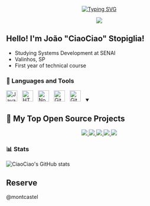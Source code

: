 
<p align="center">
  <a href="https://git.io/typing-svg"><img src="https://readme-typing-svg.demolab.com?font=Fira+Code&pause=1000&color=9AB311&center=true&vCenter=true&width=435&lines=Welcome+to+my+profile!;Bem-vindo+ao+meu+perfil!" alt="Typing SVG" /></a>

<p align="center">
  <a href="https://discord.gg/ypCezPTATq" alt="Discord" title="Dev Pro Tips Discussion & Support Server">
    <img src="https://img.shields.io/discord/819650821314052106?color=3a9e4d&logo=discord&logoColor=white&style=for-the-badge" />
  </a>
</p>


  ## Hello! I'm João "CiaoCiao" Stopiglia!

- Studying Systems Development at SENAI
- Valinhos, SP
- First year of technical course
</p>

### 🧰 Languages and Tools

<img align="left" alt="JavaScript" width="30px" style="padding-right:10px;" src="https://cdn.jsdelivr.net/gh/devicons/devicon/icons/javascript/javascript-plain.svg" />
<img align="left" alt="HTML" width="30px" style="padding-right:10px;" src="https://cdn.jsdelivr.net/gh/devicons/devicon/icons/html5/html5-plain.svg" />
<img align="left" alt="NodeJS" width="30px" style="padding-right:10px;" src="https://cdn.jsdelivr.net/gh/devicons/devicon/icons/nodejs/nodejs-original.svg" />
<img align="left" alt="Git" width="30px" style="padding-right:10px;" src="https://cdn.jsdelivr.net/gh/devicons/devicon/icons/git/git-original.svg" />
<img align="left" alt="GitHub" width="30px" style="padding-right:10px;" src="https://cdn.jsdelivr.net/gh/devicons/devicon/icons/github/github-original.svg" />
<br />


<details open> 
<summary><h2>📗 My Top Open Source Projects</h2></summary>

<p align="center">
  <a href="https://github.com/CiaociaoStopiglia/While_list.git">
    <img src="https://github-readme-stats.vercel.app/api/pin/?username=CiaociaoStopiglia&repo=While_list&theme=merko" />
  </a>
  <a href="https://github.com/CiaociaoStopiglia/lista_for.git">
    <img src="https://github-readme-stats.vercel.app/api/pin/?username=CiaociaoStopiglia&repo=lista_for&theme=merko" />
  </a>
  <a href="https://github.com/CiaociaoStopiglia/Array.git">
    <img src="https://github-readme-stats.vercel.app/api/pin/?username=CiaociaoStopiglia&repo=Array&theme=merko" />
  </a>
  <a href="https://github.com/CiaociaoStopiglia/Revisao_javascript.git">
    <img src="https://github-readme-stats.vercel.app/api/pin/?username=CiaociaoStopiglia&repo=Revisao_javascript&theme=merko" />
  </a>
  <a href="https://github.com/CiaociaoStopiglia/listajs.git">
    <img src="https://github-readme-stats.vercel.app/api/pin/?username=CiaociaoStopiglia&repo=listajs&theme=merko" />
  </a>
</p>

</details>

</details>

### 📊 Stats

![CiaoCiao's GitHub stats](https://github-readme-stats.vercel.app/api?username=CiaociaoStopiglia&show_icons=true&theme=merko)

## Reserve
@montcastel


